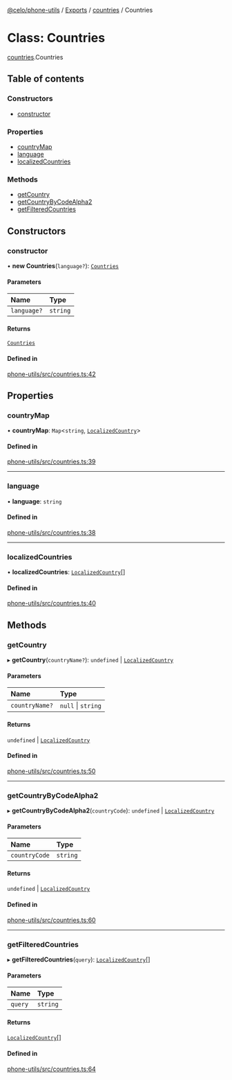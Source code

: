 [@celo/phone-utils](../README.md) / [Exports](../modules.md) / [countries](../modules/countries.md) / Countries

# Class: Countries

[countries](../modules/countries.md).Countries

## Table of contents

### Constructors

- [constructor](countries.Countries.md#constructor)

### Properties

- [countryMap](countries.Countries.md#countrymap)
- [language](countries.Countries.md#language)
- [localizedCountries](countries.Countries.md#localizedcountries)

### Methods

- [getCountry](countries.Countries.md#getcountry)
- [getCountryByCodeAlpha2](countries.Countries.md#getcountrybycodealpha2)
- [getFilteredCountries](countries.Countries.md#getfilteredcountries)

## Constructors

### constructor

• **new Countries**(`language?`): [`Countries`](countries.Countries.md)

#### Parameters

| Name | Type |
| :------ | :------ |
| `language?` | `string` |

#### Returns

[`Countries`](countries.Countries.md)

#### Defined in

[phone-utils/src/countries.ts:42](https://github.com/celo-org/developer-tooling/blob/master/packages/sdk/phone-utils/src/countries.ts#L42)

## Properties

### countryMap

• **countryMap**: `Map`\<`string`, [`LocalizedCountry`](../interfaces/countries.LocalizedCountry.md)\>

#### Defined in

[phone-utils/src/countries.ts:39](https://github.com/celo-org/developer-tooling/blob/master/packages/sdk/phone-utils/src/countries.ts#L39)

___

### language

• **language**: `string`

#### Defined in

[phone-utils/src/countries.ts:38](https://github.com/celo-org/developer-tooling/blob/master/packages/sdk/phone-utils/src/countries.ts#L38)

___

### localizedCountries

• **localizedCountries**: [`LocalizedCountry`](../interfaces/countries.LocalizedCountry.md)[]

#### Defined in

[phone-utils/src/countries.ts:40](https://github.com/celo-org/developer-tooling/blob/master/packages/sdk/phone-utils/src/countries.ts#L40)

## Methods

### getCountry

▸ **getCountry**(`countryName?`): `undefined` \| [`LocalizedCountry`](../interfaces/countries.LocalizedCountry.md)

#### Parameters

| Name | Type |
| :------ | :------ |
| `countryName?` | ``null`` \| `string` |

#### Returns

`undefined` \| [`LocalizedCountry`](../interfaces/countries.LocalizedCountry.md)

#### Defined in

[phone-utils/src/countries.ts:50](https://github.com/celo-org/developer-tooling/blob/master/packages/sdk/phone-utils/src/countries.ts#L50)

___

### getCountryByCodeAlpha2

▸ **getCountryByCodeAlpha2**(`countryCode`): `undefined` \| [`LocalizedCountry`](../interfaces/countries.LocalizedCountry.md)

#### Parameters

| Name | Type |
| :------ | :------ |
| `countryCode` | `string` |

#### Returns

`undefined` \| [`LocalizedCountry`](../interfaces/countries.LocalizedCountry.md)

#### Defined in

[phone-utils/src/countries.ts:60](https://github.com/celo-org/developer-tooling/blob/master/packages/sdk/phone-utils/src/countries.ts#L60)

___

### getFilteredCountries

▸ **getFilteredCountries**(`query`): [`LocalizedCountry`](../interfaces/countries.LocalizedCountry.md)[]

#### Parameters

| Name | Type |
| :------ | :------ |
| `query` | `string` |

#### Returns

[`LocalizedCountry`](../interfaces/countries.LocalizedCountry.md)[]

#### Defined in

[phone-utils/src/countries.ts:64](https://github.com/celo-org/developer-tooling/blob/master/packages/sdk/phone-utils/src/countries.ts#L64)
